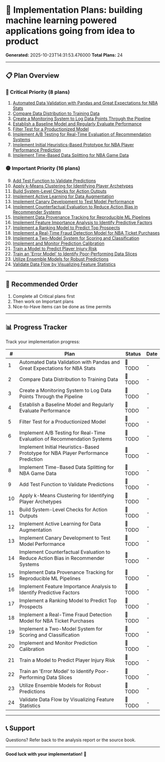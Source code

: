 # 🚀 Implementation Plans: building machine learning powered applications going from idea to product

**Generated:** 2025-10-23T14:31:53.476000
**Total Plans:** 24

---

## 📋 Plan Overview

### 🔴 Critical Priority (8 plans)

1. [Automated Data Validation with Pandas and Great Expectations for NBA Stats](01_Automated_Data_Validation_with_Pandas_and_Great_Expectations_for_NBA_Stats.md)
2. [Compare Data Distribution to Training Data](02_Compare_Data_Distribution_to_Training_Data.md)
3. [Create a Monitoring System to Log Data Points Through the Pipeline](03_Create_a_Monitoring_System_to_Log_Data_Points_Through_the_Pipeline.md)
4. [Establish a Baseline Model and Regularly Evaluate Performance](04_Establish_a_Baseline_Model_and_Regularly_Evaluate_Performance.md)
5. [Filter Test for a Productionized Model](05_Filter_Test_for_a_Productionized_Model.md)
6. [Implement A/B Testing for Real-Time Evaluation of Recommendation Systems](06_Implement_A_B_Testing_for_Real_Time_Evaluation_of_Recommendation_Systems.md)
7. [Implement Initial Heuristics-Based Prototype for NBA Player Performance Prediction](07_Implement_Initial_Heuristics_Based_Prototype_for_NBA_Player_Performance_Prediction.md)
8. [Implement Time-Based Data Splitting for NBA Game Data](08_Implement_Time_Based_Data_Splitting_for_NBA_Game_Data.md)

### 🟡 Important Priority (16 plans)

9. [Add Test Function to Validate Predictions](09_Add_Test_Function_to_Validate_Predictions.md)
10. [Apply k-Means Clustering for Identifying Player Archetypes](10_Apply_k_Means_Clustering_for_Identifying_Player_Archetypes.md)
11. [Build System-Level Checks for Action Outputs](11_Build_System_Level_Checks_for_Action_Outputs.md)
12. [Implement Active Learning for Data Augmentation](12_Implement_Active_Learning_for_Data_Augmentation.md)
13. [Implement Canary Development to Test Model Performance](13_Implement_Canary_Development_to_Test_Model_Performance.md)
14. [Implement Counterfactual Evaluation to Reduce Action Bias in Recommender Systems](14_Implement_Counterfactual_Evaluation_to_Reduce_Action_Bias_in_Recommender_Systems.md)
15. [Implement Data Provenance Tracking for Reproducible ML Pipelines](15_Implement_Data_Provenance_Tracking_for_Reproducible_ML_Pipelines.md)
16. [Implement Feature Importance Analysis to Identify Predictive Factors](16_Implement_Feature_Importance_Analysis_to_Identify_Predictive_Factors.md)
17. [Implement a Ranking Model to Predict Top Prospects](17_Implement_a_Ranking_Model_to_Predict_Top_Prospects.md)
18. [Implement a Real-Time Fraud Detection Model for NBA Ticket Purchases](18_Implement_a_Real_Time_Fraud_Detection_Model_for_NBA_Ticket_Purchases.md)
19. [Implement a Two-Model System for Scoring and Classification](19_Implement_a_Two_Model_System_for_Scoring_and_Classification.md)
20. [Implement and Monitor Prediction Calibration](20_Implement_and_Monitor_Prediction_Calibration.md)
21. [Train a Model to Predict Player Injury Risk](21_Train_a_Model_to_Predict_Player_Injury_Risk.md)
22. [Train an 'Error Model' to Identify Poor-Performing Data Slices](22_Train_an_Error_Model_to_Identify_Poor_Performing_Data_Slices.md)
23. [Utilize Ensemble Models for Robust Predictions](23_Utilize_Ensemble_Models_for_Robust_Predictions.md)
24. [Validate Data Flow by Visualizing Feature Statistics](24_Validate_Data_Flow_by_Visualizing_Feature_Statistics.md)

---

## 🎯 Recommended Order

1. Complete all Critical plans first
2. Then work on Important plans
3. Nice-to-Have items can be done as time permits

---

## 📊 Progress Tracker

Track your implementation progress:

| # | Plan | Status | Date |
|---|------|--------|------|
| 1 | Automated Data Validation with Pandas and Great Expectations for NBA Stats | 🔲 TODO | - |
| 2 | Compare Data Distribution to Training Data | 🔲 TODO | - |
| 3 | Create a Monitoring System to Log Data Points Through the Pipeline | 🔲 TODO | - |
| 4 | Establish a Baseline Model and Regularly Evaluate Performance | 🔲 TODO | - |
| 5 | Filter Test for a Productionized Model | 🔲 TODO | - |
| 6 | Implement A/B Testing for Real-Time Evaluation of Recommendation Systems | 🔲 TODO | - |
| 7 | Implement Initial Heuristics-Based Prototype for NBA Player Performance Prediction | 🔲 TODO | - |
| 8 | Implement Time-Based Data Splitting for NBA Game Data | 🔲 TODO | - |
| 9 | Add Test Function to Validate Predictions | 🔲 TODO | - |
| 10 | Apply k-Means Clustering for Identifying Player Archetypes | 🔲 TODO | - |
| 11 | Build System-Level Checks for Action Outputs | 🔲 TODO | - |
| 12 | Implement Active Learning for Data Augmentation | 🔲 TODO | - |
| 13 | Implement Canary Development to Test Model Performance | 🔲 TODO | - |
| 14 | Implement Counterfactual Evaluation to Reduce Action Bias in Recommender Systems | 🔲 TODO | - |
| 15 | Implement Data Provenance Tracking for Reproducible ML Pipelines | 🔲 TODO | - |
| 16 | Implement Feature Importance Analysis to Identify Predictive Factors | 🔲 TODO | - |
| 17 | Implement a Ranking Model to Predict Top Prospects | 🔲 TODO | - |
| 18 | Implement a Real-Time Fraud Detection Model for NBA Ticket Purchases | 🔲 TODO | - |
| 19 | Implement a Two-Model System for Scoring and Classification | 🔲 TODO | - |
| 20 | Implement and Monitor Prediction Calibration | 🔲 TODO | - |
| 21 | Train a Model to Predict Player Injury Risk | 🔲 TODO | - |
| 22 | Train an 'Error Model' to Identify Poor-Performing Data Slices | 🔲 TODO | - |
| 23 | Utilize Ensemble Models for Robust Predictions | 🔲 TODO | - |
| 24 | Validate Data Flow by Visualizing Feature Statistics | 🔲 TODO | - |

---

## 📞 Support

Questions? Refer back to the analysis report or the source book.

---

**Good luck with your implementation!** 🚀
